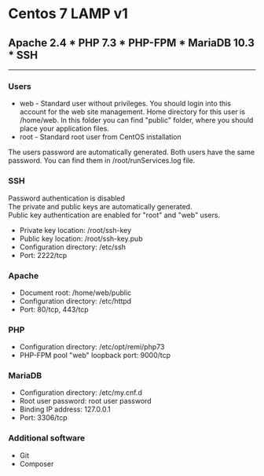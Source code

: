 # Centos 7 LAMP v1
## Apache 2.4 * PHP 7.3 * PHP-FPM * MariaDB 10.3 * SSH
---
### Users
* web - Standard user without privileges. You should login into this account for the web site management. Home directory for this user is /home/web. In this folder you can find "public" folder, where you should place your application files.
* root - Standard root user from CentOS installation

The users password are automatically generated. Both users have the same password. You can find them in /root/runServices.log file.

### SSH
Password authentication is disabled\
The private and public keys are automatically generated.\
Public key authentication are enabled for "root" and "web" users.
* Private key location: /root/ssh-key
* Public key location: /root/ssh-key.pub
* Configuration directory: /etc/ssh
* Port: 2222/tcp

### Apache
* Document root: /home/web/public
* Configuration directory: /etc/httpd
* Port: 80/tcp, 443/tcp

### PHP
* Configuration directory: /etc/opt/remi/php73
* PHP-FPM pool "web" loopback port: 9000/tcp

### MariaDB
* Configuration directory: /etc/my.cnf.d
* Root user password: root user password
* Binding IP address: 127.0.0.1
* Port: 3306/tcp

### Additional software
* Git
* Composer